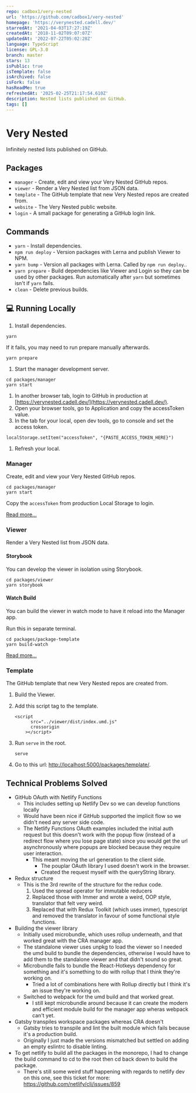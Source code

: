 ```yaml
---
repo: cadbox1/very-nested
url: 'https://github.com/cadbox1/very-nested'
homepage: 'https://verynested.cadell.dev/'
starredAt: '2021-04-03T17:27:19Z'
createdAt: '2018-11-02T09:07:07Z'
updatedAt: '2022-07-22T05:02:28Z'
language: TypeScript
license: GPL-3.0
branch: master
stars: 13
isPublic: true
isTemplate: false
isArchived: false
isFork: false
hasReadMe: true
refreshedAt: '2025-02-25T21:17:54.610Z'
description: Nested lists published on GitHub.
tags: []
---
```


# Very Nested

Infinitely nested lists published on GitHub.

## Packages

- `manager` - Create, edit and view your Very Nested GitHub repos.
- `viewer` - Render a Very Nested list from JSON data.
- `template` - The GitHub template that new Very Nested repos are created from.
- `website` - The Very Nested public website.
- `login` - A small package for generating a GitHub login link.

## Commands

- `yarn` - Install dependencies.
- `npm run deploy` - Version packages with Lerna and publish Viewer to NPM.
- `yarn bump` - Version all packages with Lerna. Called by `npm run deploy`..
- `yarn prepare` - Build dependencies like Viewer and Login so they can be used by other packages. Run automatically after `yarn` but sometimes isn't if `yarn` fails.
- `clean` - Delete previous builds.

## 💻 Running Locally

1. Install dependencies.

```
yarn
```

If it fails, you may need to run prepare manually afterwards.

```
yarn prepare
```

1. Start the manager development server.

```
cd packages/manager
yarn start
```

1. In another browser tab, login to GitHub in production at [https://verynested.cadell.dev/](https://verynested.cadell.dev/).
1. Open your browser tools, go to Application and copy the accessToken value.
1. In the tab for your local, open dev tools, go to console and set the access token.

```
localStorage.setItem("accessToken", "{PASTE_ACCESS_TOKEN_HERE}")
```

1. Refresh your local.

### Manager

Create, edit and view your Very Nested GitHub repos.

```
cd packages/manager
yarn start
```

Copy the `accessToken` from production Local Storage to login.

[Read more...](./packages/manager/README.md)

### Viewer

Render a Very Nested list from JSON data.

#### Storybook

You can develop the viewer in isolation using Storybook.

```
cd packages/viewer
yarn storybook
```

#### Watch Build

You can build the viewer in watch mode to have it reload into the Manager app.

Run this in separate terminal.

```
cd packages/package-template
yarn build-watch
```

[Read more...](./packages/viewer/README.md)

### Template

The GitHub template that new Very Nested repos are created from.

1. Build the Viewer.
1. Add this script tag to the template.

   ```
   <script
         src="../viewer/dist/index.umd.js"
         crossorigin
       ></script>
   ```

1. Run `serve` in the root.
   ```
   serve
   ```
1. Go to this url: [http://localhost:5000/packages/template/](http://localhost:5000/packages/template/).

## Technical Problems Solved

- GitHub OAuth with Netlify Functions
  - This includes setting up Netlify Dev so we can develop functions locally
  - Would have been nice if GitHub supported the implicit flow so we didn't need any server side code.
  - The Netlify Functions OAuth examples included the initial auth request but this doesn't work with the popup flow (instead of a redirect flow where you lose page state) since you would get the url asynchronously where popups are blocked because they require user interaction.
    - This meant moving the url generation to the client side.
      - The pouplar OAuth library I used doesn't work in the browser.
      - Created the request myself with the queryString library.
- Redux structure
  - This is the 3rd rewrite of the structure for the redux code.
    1. Used the spread operator for immutable reducers
    2. Replaced those with Immer and wrote a weird, OOP style, translator that felt very weird.
    3. Replaced that with Redux Toolkit (which uses immer), typescript and removed the translator in favour of some functional style functions.
- Building the viewer library
  - Initially used microbundle, which uses rollup underneath, and that worked great with the CRA manager app.
  - The standalone viewer uses unpkg to load the viewer so I needed the umd build to bundle the dependencies, otherwise I would have to add them to the standalone viewer and that didn't sound so great.
  - Microbundle fails to bundle the React-Hotkeys dependency for something and it's something to do with rollup that I think they're working on.
    - Tried a lot of combinations here with Rollup directly but I think it's an issue they're working on.
  - Switched to webpack for the umd build and that worked great.
    - I still kept microbundle around because it can create the modern and efficient module build for the manager app wheras webpack can't yet.
- Gatsby transpiles workspace packages whereas CRA doesn't
  - Gatsby tries to transpile and lint the built module which fails because it's a production build.
  - Originally I just made the versions mismatched but settled on adding an empty eslintrc to disable linting.
- To get netlify to build all the packages in the monorepo, I had to change the build command to cd to the root then cd back down to build the package.
  - There's still some weird stuff happening with regards to netlify dev on this one, see this ticket for more: https://github.com/netlify/cli/issues/859
